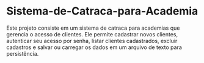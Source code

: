 # Sistema-de-Catraca-para-Academia
Este projeto consiste em um sistema de catraca para academias que gerencia o acesso de clientes. Ele permite cadastrar novos clientes, autenticar seu acesso por senha, listar clientes cadastrados, excluir cadastros e salvar ou carregar os dados em um arquivo de texto para persistência.

